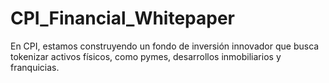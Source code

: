 # CPI_Financial_Whitepaper
En CPI, estamos construyendo un fondo de inversión innovador que busca tokenizar activos físicos, como pymes, desarrollos inmobiliarios y franquicias. 
